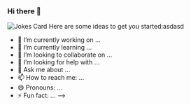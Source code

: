 ### Hi there 👋

<!--
**Lphilipex/Lphilipex** is a ✨ _special_ ✨ repository because its `README.md` (this file) appears on your GitHub profile.
<!-- Markdown -->

![Jokes Card](https://readme-jokes.vercel.app/api)
Here are some ideas to get you started:asdasd



- 🔭 I’m currently working on ...
- 🌱 I’m currently learning ...
- 👯 I’m looking to collaborate on ...
- 🤔 I’m looking for help with ...
- 💬 Ask me about ...
- 📫 How to reach me: ...
- 😄 Pronouns: ...
- ⚡ Fun fact: ...
-->
